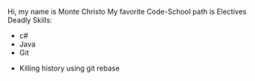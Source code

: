 Hi, my name is Monte Christo
My favorite Code-School path is Electives
Deadly Skills:
* c#
* Java
* Git
+ Killing history using git rebase
